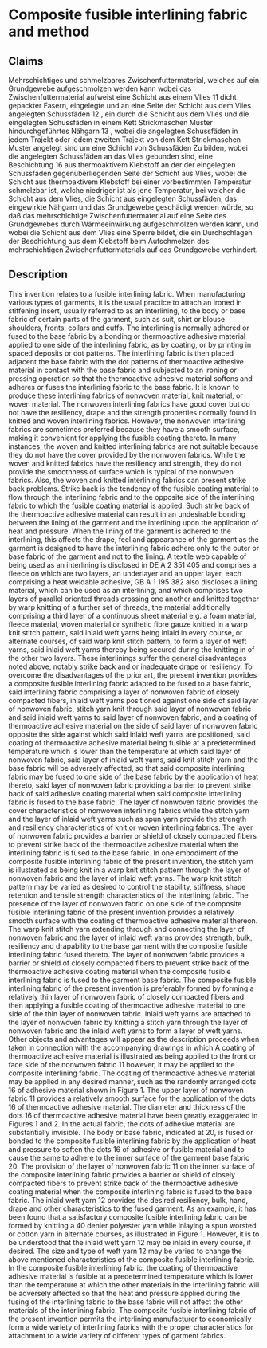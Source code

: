 # Composite fusible interlining fabric and method

## Claims
Mehrschichtiges und schmelzbares Zwischenfuttermaterial, welches auf ein Grundgewebe aufgeschmolzen werden kann wobei das Zwischenfuttermaterial aufweist eine Schicht aus einem Vlies 11 dicht gepackter Fasern, eingelegte und an eine Seite der Schicht aus dem Vlies angelegten Schussfäden 12 , ein durch die Schicht aus dem Vlies und die eingelegten Schussfäden in einem Kett Strickmaschen Muster hindurchgeführtes Nähgarn 13 , wobei die angelegten Schussfäden in jedem Trajekt oder jedem zweiten Trajekt von dem Kett Strickmaschen Muster angelegt sind um eine Schicht von Schussfäden Zu bilden, wobei die angelegten Schussfäden an das Vlies gebunden sind, eine Beschichtung 16 aus thermoaktivem Klebstoff an der der eingelegten Schussfäden gegenüberliegenden Seite der Schicht aus Vlies, wobei die Schicht aus thermoaktivem Klebstoff bei einer vorbestimmten Temperatur schmelzbar ist, welche niedriger ist als jene Temperatur, bei welcher die Schicht aus dem Vlies, die Schicht aus eingelegten Schussfäden, das eingewirkte Nähgarn und das Grundgewebe geschädigt werden würde, so daß das mehrschichtige Zwischenfuttermaterial auf eine Seite des Grundgewebes durch Wärmeeinwirkung aufgeschmolzen werden kann, und wobei die Schicht aus dem Vlies eine Sperre bildet, die ein Durchschlagen der Beschichtung aus dem Klebstoff beim Aufschmelzen des mehrschichtigen Zwischenfuttermaterials auf das Grundgewebe verhindert.

## Description
This invention relates to a fusible interlining fabric. When manufacturing various types of garments, it is the usual practice to attach an ironed in stiffening insert, usually referred to as an interlining, to the body or base fabric of certain parts of the garment, such as suit, shirt or blouse shoulders, fronts, collars and cuffs. The interlining is normally adhered or fused to the base fabric by a bonding or thermoactive adhesive material applied to one side of the interlining fabric, as by coating, or by printing in spaced deposits or dot patterns. The interlining fabric is then placed adjacent the base fabric with the dot patterns of thermoactive adhesive material in contact with the base fabric and subjected to an ironing or pressing operation so that the thermoactive adhesive material softens and adheres or fuses the interlining fabric to the base fabric. It is known to produce these interlining fabrics of nonwoven material, knit material, or woven material. The nonwoven interlining fabrics have good cover but do not have the resiliency, drape and the strength properties normally found in knitted and woven interlining fabrics. However, the nonwoven interlining fabrics are sometimes preferred because they have a smooth surface, making it convenient for applying the fusible coating thereto. In many instances, the woven and knitted interlining fabrics are not suitable because they do not have the cover provided by the nonwoven fabrics. While the woven and knitted fabrics have the resiliency and strength, they do not provide the smoothness of surface which is typical of the nonwoven fabrics. Also, the woven and knitted interlining fabrics can present strike back problems. Strike back is the tendency of the fusible coating material to flow through the interlining fabric and to the opposite side of the interlining fabric to which the fusible coating material is applied. Such strike back of the thermoactive adhesive material can result in an undesirable bonding between the lining of the garment and the interlining upon the application of heat and pressure. When the lining of the garment is adhered to the interlining, this affects the drape, feel and appearance of the garment as the garment is designed to have the interlining fabric adhere only to the outer or base fabric of the garment and not to the lining. A textile web capable of being used as an interlining is disclosed in DE A 2 351 405 and comprises a fleece on which are two layers, an underlayer and an upper layer, each comprising a heat weldable adhesive, GB A 1 195 382 also discloses a lining material, which can be used as an interlining, and which comprises two layers of parallel oriented threads crossing one another and knitted together by warp knitting of a further set of threads, the material additionally comprising a third layer of a continuous sheet material e.g. a foam material, fleece material, woven material or synthetic fibre gauze knitted in a warp knit stitch pattern, said inlaid weft yarns being inlaid in every course, or alternate courses, of said warp knit stitch pattern, to form a layer of weft yarns, said inlaid weft yarns thereby being secured during the knitting in of the other two layers. These interlinings suffer the general disadvantages noted above, notably strike back and or inadequate drape or resiliency. To overcome the disadvantages of the prior art, the present invention provides a composite fusible interlining fabric adapted to be fused to a base fabric, said interlining fabric comprising a layer of nonwoven fabric of closely compacted fibers, inlaid weft yarns positioned against one side of said layer of nonwoven fabric, stitch yarn knit through said layer of nonwoven fabric and said inlaid weft yarns to said layer of nonwoven fabric, and a coating of thermoactive adhesive material on the side of said layer of nonwoven fabric opposite the side against which said inlaid weft yarns are positioned, said coating of thermoactive adhesive material being fusible at a predetermined temperature which is lower than the temperature at which said layer of nonwoven fabric, said layer of inlaid weft yarns, said knit stitch yarn and the base fabric will be adversely affected, so that said composite interlining fabric may be fused to one side of the base fabric by the application of heat thereto, said layer of nonwoven fabric providing a barrier to prevent strike back of said adhesive coating material when said composite interlining fabric is fused to the base fabric. The layer of nonwoven fabric provides the cover characteristics of nonwoven interlining fabrics while the stitch yarn and the layer of inlaid weft yarns such as spun yarn provide the strength and resiliency characteristics of knit or woven interlining fabrics. The layer of nonwoven fabric provides a barrier or shield of closely compacted fibers to prevent strike back of the thermoactive adhesive material when the interlining fabric is fused to the base fabric. In one embodiment of the composite fusible interlining fabric of the present invention, the stitch yarn is illustrated as being knit in a warp knit stitch pattern through the layer of nonwoven fabric and the layer of inlaid weft yarns. The warp knit stitch pattern may be varied as desired to control the stability, stiffness, shape retention and tensile strength characteristics of the interlining fabric. The presence of the layer of nonwoven fabric on one side of the composite fusible interlining fabric of the present invention provides a relatively smooth surface with the coating of thermoactive adhesive material thereon. The warp knit stitch yarn extending through and connecting the layer of nonwoven fabric and the layer of inlaid weft yarns provides strength, bulk, resiliency and drapability to the base garment with the composite fusible interlining fabric fused thereto. The layer of nonwoven fabric provides a barrier or shield of closely compacted fibers to prevent strike back of the thermoactive adhesive coating material when the composite fusible interlining fabric is fused to the garment base fabric. The composite fusible interlining fabric of the present invention is preferably formed by forming a relatively thin layer of nonwoven fabric of closely compacted fibers and then applying a fusible coating of thermoactive adhesive material to one side of the thin layer of nonwoven fabric. Inlaid weft yarns are attached to the layer of nonwoven fabric by knitting a stitch yarn through the layer of nonwoven fabric and the inlaid weft yarns to form a layer of weft yarns. Other objects and advantages will appear as the description proceeds when taken in connection with the accompanying drawings in which A coating of thermoactive adhesive material is illustrated as being applied to the front or face side of the nonwoven fabric 11 however, it may be applied to the composite interlining fabric. The coating of thermoactive adhesive material may be applied in any desired manner, such as the randomly arranged dots 16 of adhesive material shown in Figure 1. The upper layer of nonwoven fabric 11 provides a relatively smooth surface for the application of the dots 16 of thermoactive adhesive material. The diameter and thickness of the dots 16 of thermoactive adhesive material have been greatly exaggerated in Figures 1 and 2. In the actual fabric, the dots of adhesive material are substantially invisible. The body or base fabric, indicated at 20, is fused or bonded to the composite fusible interlining fabric by the application of heat and pressure to soften the dots 16 of adhesive or fusible material and to cause the same to adhere to the inner surface of the garment base fabric 20. The provision of the layer of nonwoven fabric 11 on the inner surface of the composite interlining fabric provides a barrier or shield of closely compacted fibers to prevent strike back of the thermoactive adhesive coating material when the composite interlining fabric is fused to the base fabric. The inlaid weft yarn 12 provides the desired resiliency, bulk, hand, drape and other characteristics to the fused garment. As an example, it has been found that a satisfactory composite fusible interlining fabric can be formed by knitting a 40 denier polyester yarn while inlaying a spun worsted or cotton yarn in alternate courses, as illustrated in Figure 1. However, it is to be understood that the inlaid weft yarn 12 may be inlaid in every course, if desired. The size and type of weft yarn 12 may be varied to change the above mentioned characteristics of the composite fusible interlining fabric. In the composite fusible interlining fabric, the coating of thermoactive adhesive material is fusible at a predetermined temperature which is lower than the temperature at which the other materials in the interlining fabric will be adversely affected so that the heat and pressure applied during the fusing of the interlining fabric to the base fabric will not affect the other materials of the interlining fabric. The composite fusible interlining fabric of the present invention permits the interlining manufacturer to economically form a wide variety of interlining fabrics with the proper characteristics for attachment to a wide variety of different types of garment fabrics.